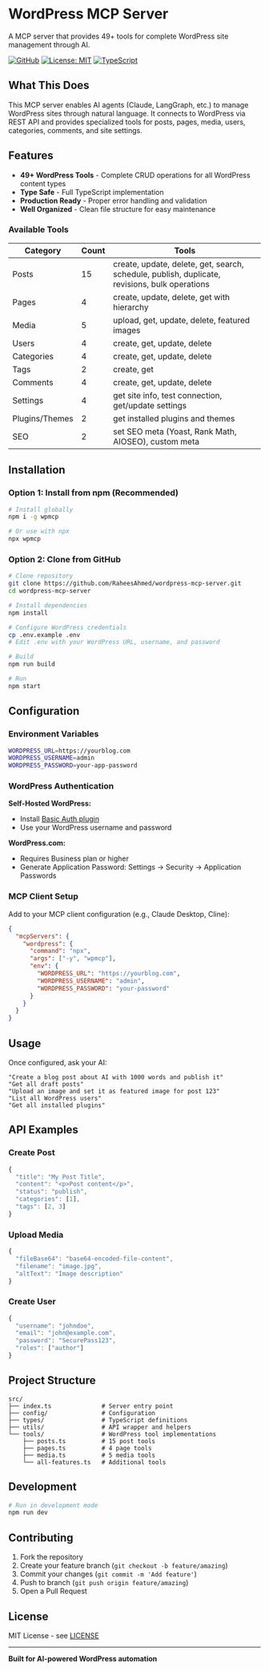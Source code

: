 # WordPress MCP Server

A MCP server that provides 49+ tools for complete WordPress site management through AI.

[![GitHub](https://img.shields.io/badge/GitHub-wordpress--mcp--server-blue?logo=github)](https://github.com/RaheesAhmed/wordpress-mcp-server)
[![License: MIT](https://img.shields.io/badge/License-MIT-yellow.svg)](LICENSE)
[![TypeScript](https://img.shields.io/badge/TypeScript-5.0-blue)](https://www.typescriptlang.org/)

## What This Does

This MCP server enables AI agents (Claude, LangGraph, etc.) to manage WordPress sites through natural language. It connects to WordPress via REST API and provides specialized tools for posts, pages, media, users, categories, comments, and site settings.

## Features

- **49+ WordPress Tools** - Complete CRUD operations for all WordPress content types
- **Type Safe** - Full TypeScript implementation
- **Production Ready** - Proper error handling and validation
- **Well Organized** - Clean file structure for easy maintenance

### Available Tools

| Category | Count | Tools |
|----------|-------|-------|
| Posts | 15 | create, update, delete, get, search, schedule, publish, duplicate, revisions, bulk operations |
| Pages | 4 | create, update, delete, get with hierarchy |
| Media | 5 | upload, get, update, delete, featured images |
| Users | 4 | create, get, update, delete |
| Categories | 4 | create, get, update, delete |
| Tags | 2 | create, get |
| Comments | 4 | create, get, update, delete |
| Settings | 4 | get site info, test connection, get/update settings |
| Plugins/Themes | 2 | get installed plugins and themes |
| SEO | 2 | set SEO meta (Yoast, Rank Math, AIOSEO), custom meta |

## Installation

### Option 1: Install from npm (Recommended)

```bash
# Install globally
npm i -g wpmcp

# Or use with npx
npx wpmcp
```

### Option 2: Clone from GitHub

```bash
# Clone repository
git clone https://github.com/RaheesAhmed/wordpress-mcp-server.git
cd wordpress-mcp-server

# Install dependencies
npm install

# Configure WordPress credentials
cp .env.example .env
# Edit .env with your WordPress URL, username, and password

# Build
npm run build

# Run
npm start
```

## Configuration

### Environment Variables

```bash
WORDPRESS_URL=https://yourblog.com
WORDPRESS_USERNAME=admin
WORDPRESS_PASSWORD=your-app-password
```

### WordPress Authentication

**Self-Hosted WordPress:**
- Install [Basic Auth plugin](https://github.com/WP-API/Basic-Auth)
- Use your WordPress username and password

**WordPress.com:**
- Requires Business plan or higher
- Generate Application Password: Settings → Security → Application Passwords

### MCP Client Setup

Add to your MCP client configuration (e.g., Claude Desktop, Cline):

```json
{
  "mcpServers": {
    "wordpress": {
      "command": "npx",
      "args": ["-y", "wpmcp"],
      "env": {
        "WORDPRESS_URL": "https://yourblog.com",
        "WORDPRESS_USERNAME": "admin",
        "WORDPRESS_PASSWORD": "your-password"
      }
    }
  }
}
```

## Usage

Once configured, ask your AI:

```
"Create a blog post about AI with 1000 words and publish it"
"Get all draft posts"
"Upload an image and set it as featured image for post 123"
"List all WordPress users"
"Get all installed plugins"
```

## API Examples

### Create Post

```typescript
{
  "title": "My Post Title",
  "content": "<p>Post content</p>",
  "status": "publish",
  "categories": [1],
  "tags": [2, 3]
}
```

### Upload Media

```typescript
{
  "fileBase64": "base64-encoded-file-content",
  "filename": "image.jpg",
  "altText": "Image description"
}
```

### Create User

```typescript
{
  "username": "johndoe",
  "email": "john@example.com",
  "password": "SecurePass123",
  "roles": ["author"]
}
```

## Project Structure

```
src/
├── index.ts              # Server entry point
├── config/               # Configuration
├── types/                # TypeScript definitions
├── utils/                # API wrapper and helpers
└── tools/                # WordPress tool implementations
    ├── posts.ts          # 15 post tools
    ├── pages.ts          # 4 page tools
    ├── media.ts          # 5 media tools
    └── all-features.ts   # Additional tools
```

## Development

```bash
# Run in development mode
npm run dev

```

## Contributing

1. Fork the repository
2. Create your feature branch (`git checkout -b feature/amazing`)
3. Commit your changes (`git commit -m 'Add feature'`)
4. Push to branch (`git push origin feature/amazing`)
5. Open a Pull Request

## License

MIT License - see [LICENSE](LICENSE)


---

**Built for AI-powered WordPress automation**
